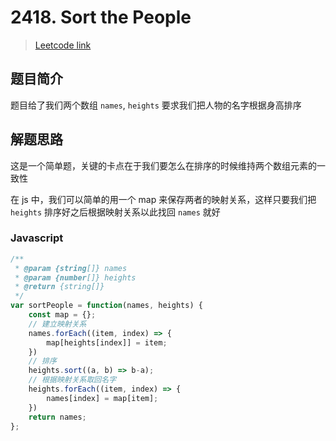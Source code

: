 # 2418. Sort the People

> [Leetcode link](https://leetcode.com/problems/sort-the-people/)

## 题目简介

题目给了我们两个数组 `names`, `heights` 要求我们把人物的名字根据身高排序

## 解题思路

这是一个简单题，关键的卡点在于我们要怎么在排序的时候维持两个数组元素的一致性

在 js 中，我们可以简单的用一个 map 来保存两者的映射关系，这样只要我们把 `heights` 排序好之后根据映射关系以此找回 `names` 就好

### Javascript

```js
/**
 * @param {string[]} names
 * @param {number[]} heights
 * @return {string[]}
 */
var sortPeople = function(names, heights) {
    const map = {};
  	// 建立映射关系
    names.forEach((item, index) => {
        map[heights[index]] = item;
    })
  	// 排序
    heights.sort((a, b) => b-a);
  	// 根据映射关系取回名字
    heights.forEach((item, index) => {
        names[index] = map[item];
    })
    return names;
};
```


